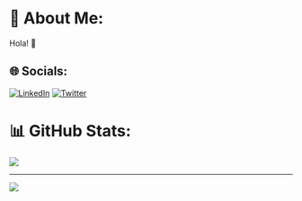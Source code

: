 # 💫 About Me:
Hola! 👋


## 🌐 Socials:
[![LinkedIn](https://img.shields.io/badge/LinkedIn-%230077B5.svg?logo=linkedin&logoColor=white)](https://linkedin.com/in/gmnpjpn) [![Twitter](https://img.shields.io/badge/Twitter-%231DA1F2.svg?logo=Twitter&logoColor=white)](https://twitter.com/gmnpjpn) 

# 📊 GitHub Stats:
![](https://github-readme-stats.vercel.app/api/top-langs/?username=gmnpjpn&langs_count=10&theme=dark&hide_border=true&include_all_commits=false&count_private=false&layout=compact)

---
[![](https://visitcount.itsvg.in/api?id=gmnpjpn&icon=0&color=0)](https://visitcount.itsvg.in)

<!-- Proudly created with GPRM ( https://gprm.itsvg.in ) -->
